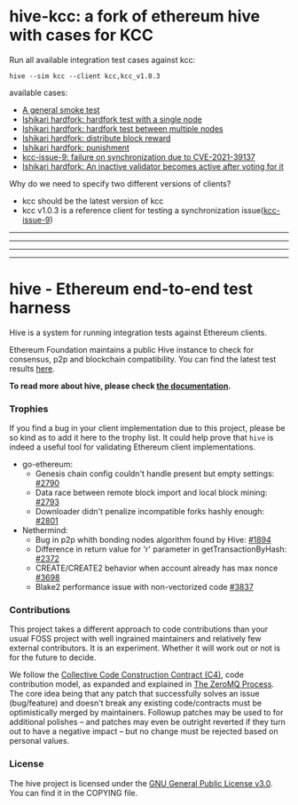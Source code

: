 # hive-kcc: a fork of ethereum hive with cases for KCC 

Run all available integration test cases against kcc:  

```
hive --sim kcc --client kcc,kcc_v1.0.3
```

available cases:  

- [A general smoke test](simulators/kcc/smoke/main.go)  
- [Ishikari hardfork: hardfork test with a single node](simulators/kcc/ishikari-singlenode-hardfork/main.go)  
- [Ishikari hardfork: hardfork test between multiple nodes](simulators/kcc/ishikari-multinode-hardfork/main.go)  
- [Ishikari hardfork: distribute block reward](simulators/kcc/ishikari-distribute-block-reward/main.go)    
- [Ishikari hardfork: punishment](simulators/kcc/ishikari-punishment/main.go)   
- [kcc-issue-9: failure on synchronization due to CVE-2021-39137](simulators/kcc/issues/issue-9/main.go)  
- [Ishikari hardfork: An inactive validator becomes active after voting for it](README.md)   


Why do we need to specify two different versions of clients?  

- kcc should be the latest version of kcc 
- kcc v1.0.3 is a reference client for testing a synchronization issue([kcc-issue-9](simulators/kcc/issues/issue-9/main.go))


---
---
---
---

# hive - Ethereum end-to-end test harness

Hive is a system for running integration tests against Ethereum clients.

Ethereum Foundation maintains a public Hive instance to check for consensus, p2p and
blockchain compatibility. You can find the latest test results [here][hive-prod].

**To read more about hive, please check [the documentation][doc].**

### Trophies

If you find a bug in your client implementation due to this project, please be so kind as
to add it here to the trophy list. It could help prove that `hive` is indeed a useful tool
for validating Ethereum client implementations.

- go-ethereum:
  - Genesis chain config couldn't handle present but empty settings: [#2790](https://github.com/ethereum/go-ethereum/pull/2790)
  - Data race between remote block import and local block mining: [#2793](https://github.com/ethereum/go-ethereum/pull/2793)
  - Downloader didn't penalize incompatible forks hashly enough: [#2801](https://github.com/ethereum/go-ethereum/pull/2801)
- Nethermind:
  - Bug in p2p whith bonding nodes algorithm found by Hive: [#1894](https://github.com/NethermindEth/nethermind/pull/1894)
  - Difference in return value for 'r' parameter in getTransactionByHash: [#2372](https://github.com/NethermindEth/nethermind/issues/2372)
  - CREATE/CREATE2 behavior when account already has max nonce [#3698](https://github.com/NethermindEth/nethermind/pull/3698)
  - Blake2 performance issue with non-vectorized code [#3837](https://github.com/NethermindEth/nethermind/pull/3837)

### Contributions

This project takes a different approach to code contributions than your usual FOSS project
with well ingrained maintainers and relatively few external contributors. It is an
experiment. Whether it will work out or not is for the future to decide.

We follow the [Collective Code Construction Contract (C4)][c4], code contribution model,
as expanded and explained in [The ZeroMQ Process][zmq-process]. The core idea being that
any patch that successfully solves an issue (bug/feature) and doesn't break any existing
code/contracts must be optimistically merged by maintainers. Followup patches may be used
to for additional polishes – and patches may even be outright reverted if they turn out to
have a negative impact – but no change must be rejected based on personal values.

### License

The hive project is licensed under the [GNU General Public License v3.0][gpl]. You can
find it in the COPYING file.

[hive-prod]: https://hivetests.ethdevops.io/
[doc]: ./docs/overview.md
[c4]: http://rfc.zeromq.org/spec:22/C4/
[zmq-process]: https://hintjens.gitbooks.io/social-architecture/content/chapter4.html
[gpl]: http://www.gnu.org/licenses/gpl-3.0.en.html

